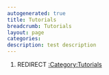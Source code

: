 ```yaml
---
autogenerated: true
title: Tutorials
breadcrumb: Tutorials
layout: page
categories: 
description: test description
---
```


1.  REDIRECT [:Category:Tutorials](_Category_Tutorials "wikilink")
